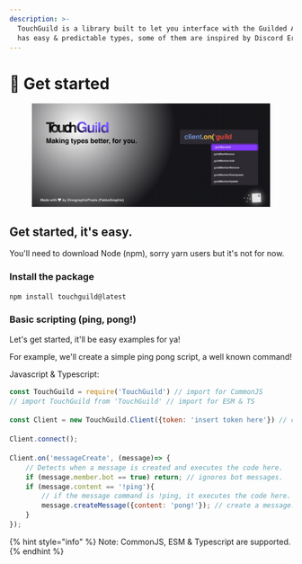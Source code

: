 ```yaml
---
description: >-
  TouchGuild is a library built to let you interface with the Guilded API. It
  has easy & predictable types, some of them are inspired by Discord Eris.
---
```


# 🌟 Get started

<figure><img src=".gitbook/assets/touchguild-banner.png" alt=""><figcaption></figcaption></figure>

## Get started, it's easy.

You'll need to download Node (npm), sorry yarn users but it's not for now.

### Install the package

```bash
npm install touchguild@latest
```

### Basic scripting (ping, pong!)

Let's get started, it'll be easy examples for ya!

For example, we'll create a simple ping pong script, a well known command!

Javascript & Typescript:

```javascript
const TouchGuild = require('TouchGuild') // import for CommonJS
// import TouchGuild from 'TouchGuild' // import for ESM & TS

const Client = new TouchGuild.Client({token: 'insert token here'}) // create client

Client.connect();

Client.on('messageCreate', (message)=> {
    // Detects when a message is created and executes the code here.
    if (message.member.bot == true) return; // ignores bot messages.
    if (message.content == '!ping'){
        // if the message command is !ping, it executes the code here.
        message.createMessage({content: 'pong!'}); // create a message.
    }
});
```

{% hint style="info" %}
Note: CommonJS, ESM & Typescript are supported.
{% endhint %}
